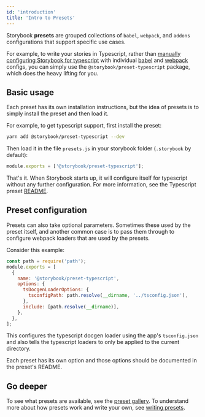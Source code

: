 ```yaml
---
id: 'introduction'
title: 'Intro to Presets'
---
```


Storybook **presets** are grouped collections of `babel`, `webpack`, and `addons` configurations that support specific use cases.

For example, to write your stories in Typescript, rather than [manually configuring Storybook for typescript](../../configurations/typescript-config/) with individual [babel](../../configurations/custom-babel-config/) and [webpack](../../configurations/custom-webpack-config/) configs, you can simply use the `@storybook/preset-typescript` package, which does the heavy lifting for you.

## Basic usage

Each preset has its own installation instructions, but the idea of presets is to simply install the preset and then load it.

For example, to get typescript support, first install the preset:

```sh
yarn add @storybook/preset-typescript --dev
```

Then load it in the file `presets.js` in your storybook folder (`.storybook` by default):

```js
module.exports = ['@storybook/preset-typescript'];
```

That's it. When Storybook starts up, it will configure itself for typescript without any further configuration. For more information, see the Typescript preset [README](https://github.com/storybookjs/presets/tree/master/packages/preset-typescript).

## Preset configuration

Presets can also take optional parameters. Sometimes these used by the preset itself, and another common case is to pass them through to configure webpack loaders that are used by the presets.

Consider this example:

```js
const path = require('path');
module.exports = [
  {
    name: '@storybook/preset-typescript',
    options: {
      tsDocgenLoaderOptions: {
        tsconfigPath: path.resolve(__dirname, '../tsconfig.json'),
      },
      include: [path.resolve(__dirname)],
    },
  },
];
```

This configures the typescript docgen loader using the app's `tsconfig.json` and also tells the typescript loaders to only be applied to the current directory.

Each preset has its own option and those options should be documented in the preset's README.

## Go deeper

To see what presets are available, see the [preset gallery](../preset-gallery/). To understand more about how presets work and write your own, see [writing presets](../writing-presets/).
